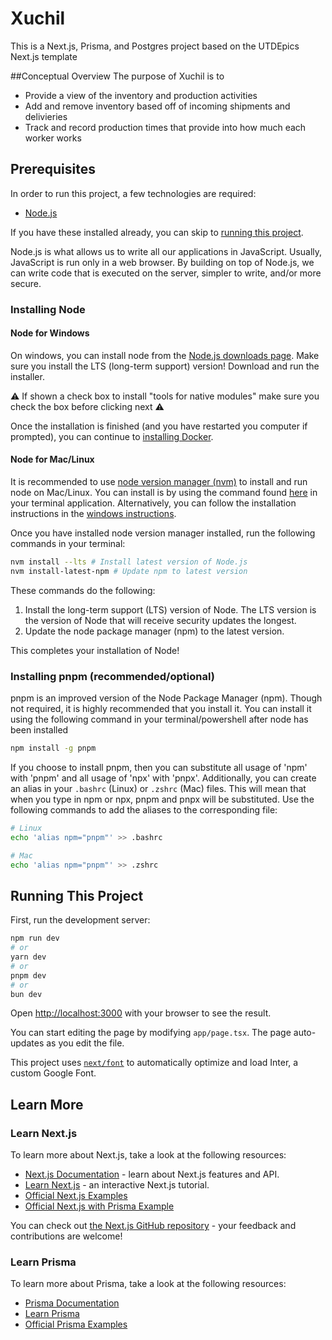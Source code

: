 # Xuchil

This is a Next.js, Prisma, and Postgres project based on the UTDEpics Next.js template

##Conceptual Overview
The purpose of Xuchil is to
- Provide a view of the inventory and production activities
- Add and remove inventory based off of incoming shipments and delivieries
- Track and record production times that provide into how much each worker works

## Prerequisites

In order to run this project, a few technologies are required:

- [Node.js](https://nodejs.org)

If you have these installed already, you can skip to [running this project](#running-this-project).

Node.js is what allows us to write all our applications in JavaScript. Usually, JavaScript is run only in a web browser. By building on top of Node.js, we can write code that is executed on the server, simpler to write, and/or more secure.

### Installing Node

#### Node for Windows

On windows, you can install node from the [Node.js downloads page](https://nodejs.org/en/download). Make sure you install the LTS (long-term support) version! Download and run the installer.

:warning: If shown a check box to install "tools for native modules" make sure you check the box before clicking next :warning:

Once the installation is finished (and you have restarted you computer if prompted), you can continue to [installing Docker](#installing-docker).

#### Node for Mac/Linux

It is recommended to use [node version manager (nvm)](https://github.com/nvm-sh/nvm) to install and run node on Mac/Linux. You can install is by using the command found [here](https://github.com/nvm-sh/nvm#installing-and-updating) in your terminal application. Alternatively, you can follow the installation instructions in the [windows instructions](#node-for-windows).

Once you have installed node version manager installed, run the following commands in your terminal:

```bash
nvm install --lts # Install latest version of Node.js
nvm install-latest-npm # Update npm to latest version
```

These commands do the following:

1. Install the long-term support (LTS) version of Node. The LTS version is the version of Node that will receive security updates the longest.
2. Update the node package manager (npm) to the latest version.

This completes your installation of Node!

### Installing pnpm (recommended/optional)

pnpm is an improved version of the Node Package Manager (npm). Though not required, it is highly recommended that you install it. You can install it using the following command in your terminal/powershell after node has been installed

```bash
npm install -g pnpm
```

If you choose to install pnpm, then you can substitute all usage of 'npm' with 'pnpm' and all usage of 'npx' with 'pnpx'. Additionally, you can create an alias in your `.bashrc` (Linux) or `.zshrc` (Mac) files. This will mean that when you type in npm or npx, pnpm and pnpx will be substituted. Use the following commands to add the aliases to the corresponding file:

```bash
# Linux
echo 'alias npm="pnpm"' >> .bashrc

# Mac
echo 'alias npm="pnpm"' >> .zshrc
```

## Running This Project

First, run the development server:

```bash
npm run dev
# or
yarn dev
# or
pnpm dev
# or
bun dev
```

Open [http://localhost:3000](http://localhost:3000) with your browser to see the result.

You can start editing the page by modifying `app/page.tsx`. The page auto-updates as you edit the file.

This project uses [`next/font`](https://nextjs.org/docs/basic-features/font-optimization) to automatically optimize and load Inter, a custom Google Font.

## Learn More

### Learn Next.js

To learn more about Next.js, take a look at the following resources:

- [Next.js Documentation](https://nextjs.org/docs) - learn about Next.js features and API.
- [Learn Next.js](https://nextjs.org/learn) - an interactive Next.js tutorial.
- [Official Next.js Examples](https://github.com/vercel/next.js/tree/canary/examples)
- [Official Next.js with Prisma Example](https://github.com/prisma/prisma-examples/tree/latest/typescript/rest-nextjs-api-routes)

You can check out [the Next.js GitHub repository](https://github.com/vercel/next.js/) - your feedback and contributions are welcome!

### Learn Prisma

To learn more about Prisma, take a look at the following resources:

- [Prisma Documentation](https://www.prisma.io/docs)
- [Learn Prisma](https://www.prisma.io/learn)
- [Official Prisma Examples](https://github.com/prisma/prisma-examples)
